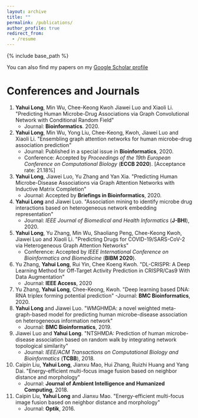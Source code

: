 ```yaml
---
layout: archive
title: ""
permalink: /publications/
author_profile: true
redirect_from:
  - /resume
---
```


{% include base_path %}

You can also find my papers on my [Google Scholar profile](https://scholar.google.com/citations?user=lUoNEgcAAAAJ&hl=zh-CN&oi=ao)

# Conferences and Journals

1. **Yahui Long**, Min Wu, Chee-Keong Kwoh Jiawei Luo and Xiaoli Li. "Predicting Human Microbe-Drug Associations via Graph Convolutional Network with Conditional Random Field"
   - Journal: **Bioinformatics**. 2020.
2. **Yahui Long**, Min Wu, Yong Liu, Chee-Keong, Kwoh, Jiawei Luo and Xiaoli Li. "Ensembling graph attention networks for human microbe-drug association prediction"
   - Journal: Published in a special issue in **Bioinformatics**, 2020.
   - Conference: Accepted by *Proceedings of the 19th European Conference on Computational Biology* (**ECCB 2020**). [Acceptance rate: 21.18%]
3. **Yahui Long**, Jiawei Luo, Yu Zhang and Yan Xia. "Predicting Human Microbe-Disease Associations via Graph Attention Networks with Inductive Matrix Completion"
   - Journal: Accepted by **Briefings in Bioinformatics**, 2020.
4. **Yahui Long** and Jiawei Luo. "Association mining to identify microbe drug interactions based on heterogeneous network embedding representation" 
   - Journal: *IEEE Journal of Biomedical and Health Informatics* (**J-BHI**), 2020.
5. **Yahui Long**, Yu Zhang, Min Wu, Shaoliang Peng, Chee-Keong Kwoh, Jiawei Luo and Xiaoli Li. "Predicting Drugs for COVID-19/SARS-CoV-2 via Heterogeneous Graph Attention Networks"
   - Conference: Accepted by *IEEE International Conference on Bioinformatics and Biomedicine* (**BIBM 2020**).   
6. Yu Zhang, **Yahui Long**, Rui Yin, Chee Koeng Kwoh. "DL-CRISPR: A Deep Learning Method for Off-Target Activity Prediction in CRISPR/Cas9 With Data Augmentation"
   - Journal: **IEEE Access**, 2020
7. Yu Zhang, **Yahui Long**, Chee-Keong, Kwoh. "Deep learning based DNA: RNA triplex forming potential prediction"
   -Journal: **BMC Bioinformatics**, 2020. 
8. **Yahui Long** and Jiawei Luo. "WMGHMDA: a novel weighted meta-graph-based model for predicting human microbe-disease association on heterogeneous information network"   
   - Journal: **BMC Bioinformatics**, 2019.
9. Jiawei Luo and **Yahui Long**. "NTSHMDA: Prediction of human microbe-disease association based on random walk by integrating network topological similarity"
   - Journal: *IEEE/ACM Transactions on Computational Biology and Bioinformatics* (**TCBB**), 2018.
10. Caipin Liu, **Yahui Long**, Jianxu Mao, Hui Zhang, Ruizhi Huang and Yang Dai. "Energy-efficient multi-focus image fusion based on neighbor distance and morphology"
    - Journal: **Journal of Ambient Intelligence and Humanized Computing**, 2018.
11. Caipin Liu, **Yahui Long** and Jianxu Mao. "Energy-efficient multi-focus image fusion based on neighbor distance and morphology"
    - Journal: **Optik**, 2016.   

  
  

 









